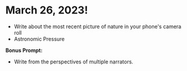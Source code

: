 # March 26, 2023!
- Write about the most recent picture of nature in your phone's camera roll
- Astronomic Pressure

**Bonus Prompt:**
- Write from the perspectives of multiple narrators.
